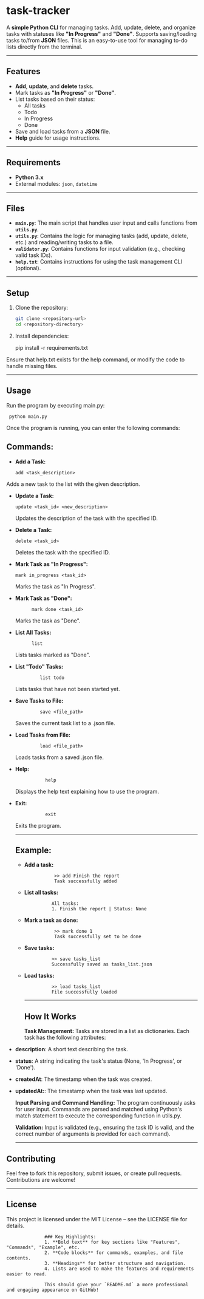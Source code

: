 # task-tracker
A **simple Python CLI** for managing tasks. Add, update, delete, and organize tasks with statuses like **"In Progress"** and **"Done"**. Supports saving/loading tasks to/from **JSON** files. This is an easy-to-use tool for managing to-do lists directly from the terminal.

---

## Features

- **Add**, **update**, and **delete** tasks.
- Mark tasks as **"In Progress"** or **"Done"**.
- List tasks based on their status: 
  - All tasks
  - Todo
  - In Progress
  - Done
- Save and load tasks from a **JSON** file.
- **Help** guide for usage instructions.

---

## Requirements

- **Python 3.x**
- External modules: `json`, `datetime`

---

## Files

- **`main.py`**: The main script that handles user input and calls functions from **`utils.py`**.
- **`utils.py`**: Contains the logic for managing tasks (add, update, delete, etc.) and reading/writing tasks to a file.
- **`validator.py`**: Contains functions for input validation (e.g., checking valid task IDs).
- **`help.txt`**: Contains instructions for using the task management CLI (optional).

---

## Setup

1. Clone the repository:
   ```bash
   git clone <repository-url>
   cd <repository-directory>

2. Install dependencies:
   
   pip install -r requirements.txt
   
Ensure that help.txt exists for the help command, or modify the code to handle missing files.

---

## Usage

Run the program by executing main.py:

     python main.py

Once the program is running, you can enter the following commands:

## Commands:

- **Add a Task:**
  
      add <task_description>

Adds a new task to the list with the given description.

- **Update a Task:**

      update <task_id> <new_description>

  Updates the description of the task with the specified ID.

- **Delete a Task:**

      delete <task_id>

  Deletes the task with the specified ID.

- **Mark Task as "In Progress":**

      mark in_progress <task_id>

  Marks the task as "In Progress".

- **Mark Task as "Done":**

            mark done <task_id>

   Marks the task as "Done".

- **List All Tasks:**

            list

   Lists tasks marked as "Done".

- **List "Todo" Tasks:**

               list todo

   Lists tasks that have not been started yet.

- **Save Tasks to File:**

               save <file_path>

  Saves the current task list to a .json file.

- **Load Tasks from File:**

               load <file_path>

  Loads tasks from a saved .json file.

- **Help:**

                 help

  Displays the help text explaining how to use the program.

- **Exit:**

                 exit

  Exits the program.

  ---

  ## Example:

  - **Add a task:**
 
                   >> add Finish the report
                   Task successfully added

  - **List all tasks:**
 
                  All tasks:
                  1. Finish the report | Status: None

  - **Mark a task as done:**

                   >> mark done 1
                   Task successfully set to be done

  - **Save tasks:**
   
                  >> save tasks_list
                  Successfully saved as tasks_list.json

  - **Load tasks:**

                  >> load tasks_list
                  File successfully loaded

    ---

    ## How It Works

    **Task Management:**
Tasks are stored in a list as dictionaries. Each task has the following attributes:

- **description**: A short text describing the task.
- **status**: A string indicating the task's status (None, 'In Progress', or 'Done').
- **createdAt**: The timestamp when the task was created.
- **updatedAt:**: The timestamp when the task was last updated.

  **Input Parsing and Command Handling:**
The program continuously asks for user input. Commands are parsed and matched using Python's match statement to execute the corresponding function in utils.py.

  **Validation:**
Input is validated (e.g., ensuring the task ID is valid, and the correct number of arguments is provided for each command).

  ---

## Contributing

Feel free to fork this repository, submit issues, or create pull requests. Contributions are welcome!

  ---

## License

This project is licensed under the MIT License – see the LICENSE file for details.

                  ### Key Highlights:
                  1. **Bold text** for key sections like "Features", "Commands", "Example", etc.
                  2. **Code blocks** for commands, examples, and file contents.
                  3. **Headings** for better structure and navigation.
                  4. Lists are used to make the features and requirements easier to read.
                  
                  This should give your `README.md` a more professional and engaging appearance on GitHub!
  
